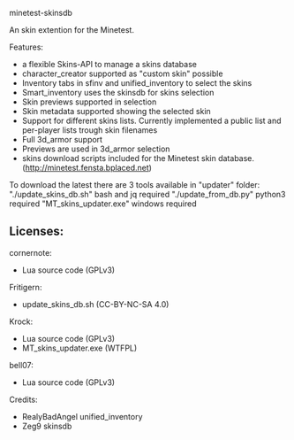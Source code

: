 minetest-skinsdb

An skin extention for the Minetest.

Features:
  - a flexible Skins-API to manage a skins database
  - character_creator supported as "custom skin" possible
  - Inventory tabs in sfinv and unified_inventory to select the skins
  - Smart_inventory uses the skinsdb for skins selection
  - Skin previews supported in selection
  - Skin metadata supported showing the selected skin
  - Support for different skins lists. Currently implemented a public list and per-player lists trough skin filenames
  - Full 3d_armor support
  - Previews are used in 3d_armor selection
  - skins download scripts included for the Minetest skin database. (http://minetest.fensta.bplaced.net)

To download the latest there are 3 tools available in "updater" folder:
 "./update_skins_db.sh"    bash and jq required
 "./update_from_db.py"     python3 required
 "MT_skins_updater.exe"    windows required

Licenses:
--------

cornernote:
  - Lua source code (GPLv3)

Fritigern:
  - update_skins_db.sh (CC-BY-NC-SA 4.0)

Krock:
  - Lua source code (GPLv3)
  - MT_skins_updater.exe (WTFPL)
	
bell07:
  - Lua source code (GPLv3)

Credits:
  - RealyBadAngel unified_inventory
  - Zeg9 skinsdb
